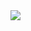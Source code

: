 <img src = "https://github-readme-stats.vercel.app/api?username=vedika08&&show_icons=true&title_color=00ffff&icon_color=009a00&text_color=ffffff&bg_color=145,000000,730073&border_color=0c000c">
